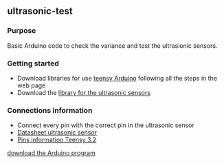 ## ultrasonic-test
### Purpose
Basic Arduino code to check the variance and test the ultrasionic sensors.



### Getting started
- Download libraries for use [teensy Arduino](https://www.pjrc.com/teensy/td_download.html) following all the steps in the web page
- Download the [library for the ultrasonic sensors](https://playground.arduino.cc/Main/MaxSonar/)

### Connections information
- Connect every pin with the correct pin in the ultrasonic sensor
- [Datasheet ultrasonic sensor](https://www.maxbotix.com/documents/HRLV-MaxSonar-EZ_Datasheet.pdf)
- [Pins information Teensy 3.2](https://www.pjrc.com/teensy/card7a_rev1.pdf)


[download the Arduino program](https://www.arduino.cc/en/Main/Software)
